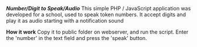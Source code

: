 ***Number/Digit to Speak/Audio***
This simple PHP / JavaScript application was developed for a school, used to speak token numbers.
It accept digits and play it as audio starting with a notification sound

**How it work**
Copy it to public folder on webserver, and run the script. 
Enter the 'number' in the text field and press the 'speak' button.



